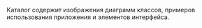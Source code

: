 Каталог содержит изображения диаграмм классов, примеров использования приложения и элементов интерфейса.  
